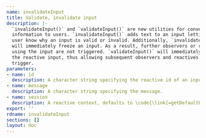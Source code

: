 ```yaml
---
name: invalidateInput
title: Validate, invalidate input
description: |-
  `invalidateInput()` and `validateInput()` are new utilities for conveying
  information to users. `invalidateInput()` adds text to an input letting a
  user know why an input is valid or invalid. Additionally, `invalidateInput()`
  will immediately freeze an input. As a result, further observers or reactives
  using the input are not triggered. `validateInput()` will immediately thaw
  the reactive input, thus allowing subsequent observers and reactives to
  trigger.
parameters:
- name: id
  description: A character string specifying the reactive id of an input.
- name: message
  description: A character string specifying the message.
- name: session
  description: A reactive context, defaults to \code{\link[=getDefaultReactiveDomain]{getDefaultReactiveDomain()}}.
export: ''
rdname: invalidateInput
sections: []
layout: doc
---
```

